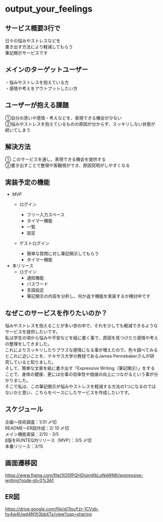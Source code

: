 # output_your_feelings
## サービス概要3行で
日々の悩みやストレスなどを  
書き出す方法により軽減してもらう  
筆記開示サービスです

## メインのターゲットユーザー
・悩みやストレスを抱えている方  
・感情や考えをアウトプットしたい方

## ユーザーが抱える課題
➀自分の思いや感情・考えなどを、表現できる機会が少ない  
➁悩みやストレスを抱えているものの原因が分からず、スッキリしない状態が続いてしまう

## 解決方法
➀ このサービスを通し、表現できる機会を提供する  
➁書き出すことで整理や客観視ができ、原因究明がしやすくなる

## 実装予定の機能
- MVP
  - ログイン
    - フリー入力スペース
    - タイマー機能
    - 一覧
    - 設定

  - ゲストログイン
    - 簡単な質問に対し筆記開示してもらう
    - タイマー機能
- 本リリース
  - ログイン
    - 通知機能
    - パスワード
    - 言語設定
    - 筆記開示の内容を分析し、何か返す機能を実装するか検討中です

## なぜこのサービスを作りたいのか？
悩みやストレスを抱えることが多い世の中で、それを少しでも軽減できるようなサービスを提供したいです。  
私は学生の頃から悩みや不安などを紙に書く事で、原因を見つけたり感情や考えの整理をしてきました。  
これによりスッキリしたりプラスな感情になる事が増えたので、色々調べてみるとこれに近いことを、テキサス大学の教授であるJames Pennebakerさんが研究していると知りました。  
そして、簡単な文章を紙に書き出す「Expressive Writing（筆記開示）」をすることで、身体の健康、更には仕事の効率性や価値の向上につながるという事が分かりました。  
そこで私は、この筆記開示が悩みやストレスを軽減する方法の1つになるのではないかと思い、こちらをベースにしたサービスを作成したいです。  

## スケジュール
企画〜技術調査：1/31 〆切  
README〜ER図作成：2/ 10 〆切  
メイン機能実装：2/10 - 3/5  
β版をRUNTEQ内リリース（MVP）：3/5 〆切  
本番リリース：3/15  

## 画面遷移図
https://www.figma.com/file/XO5fPQHDiojmKkLoNeWMIj/expressive-writing?node-id=0%3A1

## ER図
https://drive.google.com/file/d/1louYzr-1CVxb-hy4w4Uwd4N1fj3bbXTs/view?usp=sharing
